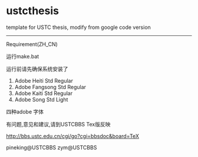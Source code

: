 ustcthesis
==========

template for USTC thesis, modify from google code version

---

Requirement(ZH_CN)

运行make.bat

运行前请先确保系统安装了

1. Adobe Heiti Std Regular
2. Adobe Fangsong Std Regular
3. Adobe Kaiti Std Regular
4. Adobe Song Std Light

四种adobe 字体

有问题,意见和建议,请到USTCBBS Tex版反映

http://bbs.ustc.edu.cn/cgi/go?cgi=bbsdoc&board=TeX

pineking@USTCBBS
zym@USTCBBS


